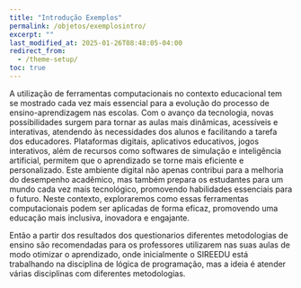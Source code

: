 ```yaml
---
title: "Introdução Exemplos"
permalink: /objetos/exemplosintro/
excerpt: ""
last_modified_at: 2025-01-26T08:48:05-04:00
redirect_from:
  - /theme-setup/
toc: true
---
```


A utilização de ferramentas computacionais no contexto educacional tem se mostrado cada vez mais essencial para a evolução do processo de ensino-aprendizagem nas escolas. Com o avanço da tecnologia, novas possibilidades surgem para tornar as aulas mais dinâmicas, acessíveis e interativas, atendendo às necessidades dos alunos e facilitando a tarefa dos educadores. Plataformas digitais, aplicativos educativos, jogos interativos, além de recursos como softwares de simulação e inteligência artificial, permitem que o aprendizado se torne mais eficiente e personalizado. Este ambiente digital não apenas contribui para a melhoria do desempenho acadêmico, mas também prepara os estudantes para um mundo cada vez mais tecnológico, promovendo habilidades essenciais para o futuro. Neste contexto, exploraremos como essas ferramentas computacionais podem ser aplicadas de forma eficaz, promovendo uma educação mais inclusiva, inovadora e engajante.

Então a partir dos resultados dos questionarios diferentes metodologias de ensino são recomendadas para os professores utilizarem nas suas aulas de modo otimizar o aprendizado, onde inicialmente o SIREEDU está trabalhando na disciplina de lógica de programação, mas a ideia é atender várias disciplinas com diferentes metodologias.